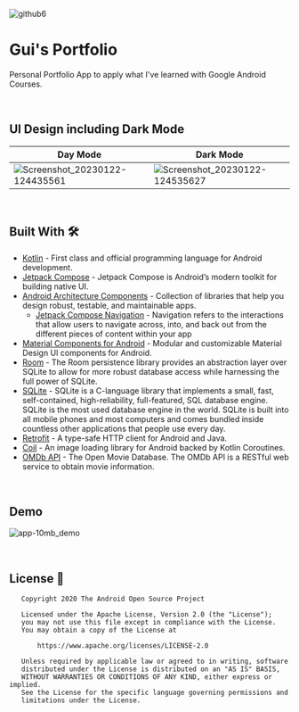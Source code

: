 

![github6](https://user-images.githubusercontent.com/107308140/213929482-1a7111e5-20ed-4882-a2b3-7dc9a58f0cfb.png)

# Gui's Portfolio
Personal Portfolio App to apply what I've learned with Google Android Courses.

<br />

## UI Design including Dark Mode

Day Mode | Dark Mode |
--- | --- |
![Screenshot_20230122-124435561](https://user-images.githubusercontent.com/107308140/213932544-1a3cc2dc-709e-4a17-97e8-898fb2cdb64d.jpg) | ![Screenshot_20230122-124535627](https://user-images.githubusercontent.com/107308140/213932552-10486571-1a7a-4735-bb9d-664983e4fc65.jpg) |
 




<br />

## Built With 🛠
- [Kotlin](https://kotlinlang.org/) - First class and official programming language for Android development.
- [Jetpack Compose](https://developer.android.com/jetpack/compose) - Jetpack Compose is Android’s modern toolkit for building native UI.
- [Android Architecture Components](https://developer.android.com/topic/libraries/architecture) - Collection of libraries that help you design robust, testable, and maintainable apps.
  - [Jetpack Compose Navigation](https://developer.android.com/jetpack/compose/navigation) - Navigation refers to the interactions that allow users to navigate across, into, and back out from the different pieces of content within your app
- [Material Components for Android](https://github.com/material-components/material-components-android) - Modular and customizable Material Design UI components for Android.
- [Room](https://developer.android.com/jetpack/androidx/releases/room) - The Room persistence library provides an abstraction layer over SQLite to allow for more robust database access while harnessing the full power of SQLite.
- [SQLite](https://www.sqlite.org/) - SQLite is a C-language library that implements a small, fast, self-contained, high-reliability, full-featured, SQL database engine. SQLite is the most used database engine in the world. SQLite is built into all mobile phones and most computers and comes bundled inside countless other applications that people use every day.
- [Retrofit](https://square.github.io/retrofit/) - A type-safe HTTP client for Android and Java.
- [Coil](https://coil-kt.github.io/coil/) - An image loading library for Android backed by Kotlin Coroutines.
- [OMDb API](https://www.omdbapi.com/) - The Open Movie Database. The OMDb API is a RESTful web service to obtain movie information.


<br />

## Demo

![app-10mb_demo](https://user-images.githubusercontent.com/107308140/213932479-5c70caaf-7790-4409-89e7-422088c94388.gif)

 
<br />


## License 🔖

```
   Copyright 2020 The Android Open Source Project

   Licensed under the Apache License, Version 2.0 (the "License");
   you may not use this file except in compliance with the License.
   You may obtain a copy of the License at

       https://www.apache.org/licenses/LICENSE-2.0

   Unless required by applicable law or agreed to in writing, software
   distributed under the License is distributed on an "AS IS" BASIS,
   WITHOUT WARRANTIES OR CONDITIONS OF ANY KIND, either express or implied.
   See the License for the specific language governing permissions and
   limitations under the License.

```
